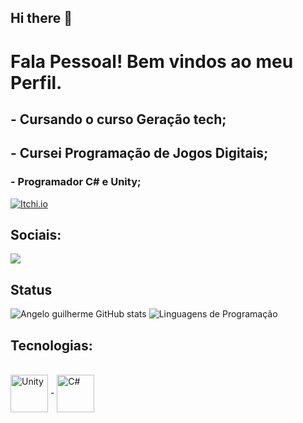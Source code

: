 ## Hi there 👋

# Fala Pessoal! Bem vindos ao meu Perfil. 

##   - Cursando o curso Geração tech;
##   - Cursei Programação de Jogos Digitais;


###   - Programador C# e Unity;
[![Itchi.io](https://img.shields.io/badge/Itch.io-FA5C5C?style=for-the-badge&logo=itchdotio&logoColor=white)](https://angelo1109.itch.io/)



## Sociais: 
<div> 
  <a href = "mailto:angeloguilherme580@gmail.com"><img src="https://img.shields.io/badge/-Gmail-%23333?style=for-the-badge&logo=gmail&logoColor=white" target="_blank"></a>
  
  
</div>

## Status
![Angelo guilherme GitHub stats](https://github-readme-stats.vercel.app/api?username=Anguelo11&show_icons=true&theme=Gradient)
![Linguagens de Programação](https://github-readme-stats.vercel.app/api/top-langs/?username=Anguelo11&layout=compact&hide_title=true&theme=radical)

## Tecnologias:
<div style="display: inline_block"><br/>
   <img align="center" alt="Unity" heigth = 60 width = 60 src=  "https://cdn.jsdelivr.net/gh/devicons/devicon/icons/unity/unity-original.svg" />
-
  <img align="center" alt="C#" heigth = 60 width = 60 src= "https://cdn.jsdelivr.net/gh/devicons/devicon/icons/csharp/csharp-original.svg" />
 
